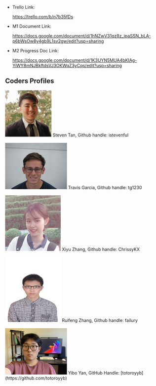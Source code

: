 - Trello Link: 

  https://trello.com/b/n7b35fDs
  
- M1 Document Link: 

  https://docs.google.com/document/d/1hNZwV31qz8z_ipaSSN_bLA-p6bWsOw8y4gb9L1sv2gw/edit?usp=sharing
  
- M2 Progress Doc Link:

  https://docs.google.com/document/d/1K3UYN5MUA4bKIAg-YiWY8mNJBkftdsVJ3OKWqZ3yCqs/edit?usp=sharing


## Coders Profiles

<img src="Coders' Profiles/Steven.jpg" height="150" width="150">
Steven Tan, Github handle: istevenful
<br/><br/>
<img src="Coders' Profiles/Travis.jpg" height="150" width="200">
Travis Garcia, Github handle: tg1230
<br/><br/>
<img src="Coders' Profiles/Chrissy.JPG" height="180" width="180">
Xiyu Zhang, Github handle: ChrissyKX
<br/><br/>
<img src="Coders' Profiles/Jack.JPG" height="210" width="180">
Ruifeng Zhang, Github handle: failury
<br/><br/>
<img src="Coders' Profiles/Yibo.jpg" height="150" width="200">
Yibo Yan, GitHub Handle: [totoroyyb](https://github.com/totoroyyb)






